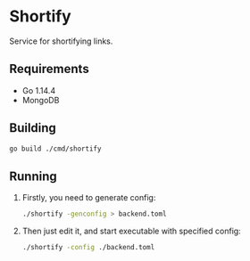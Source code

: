 # Shortify

Service for shortifying links.

## Requirements

- Go 1.14.4
- MongoDB

## Building

```bash
go build ./cmd/shortify
```

## Running

1. Firstly, you need to generate config:
    ```bash
    ./shortify -genconfig > backend.toml
    ```

2. Then just edit it, and start executable with specified config:
    ```bash
    ./shortify -config ./backend.toml
    ```
